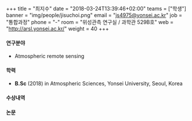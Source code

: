 ﻿+++
title = "최지수"
date = "2018-03-24T13:39:46+02:00"
teams = ["학생"]
banner = "img/people/jisuchoi.png"
email = "js4975@yonsei.ac.kr"
job = "통합과정"
phone = "-"
room = "위성관측 연구실 / 과학관 529B호"
web = "http://arsl.yonsei.ac.kr/"
weight = 40
+++

#### 연구분야
+ Atmospheric remote sensing

#### 학력
 + **B.Sc** (2018) in Atmospheric Sciences, Yonsei University, Seoul, Korea

#### 수상내역


#### 논문
